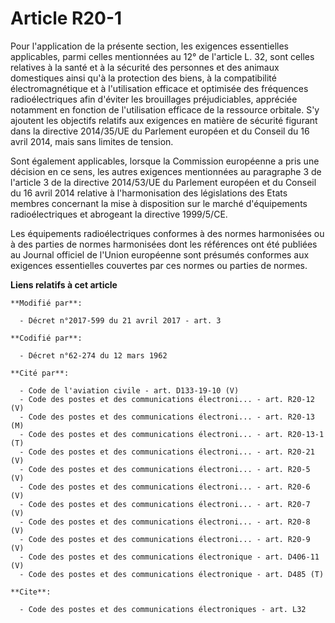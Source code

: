 # Article R20-1

Pour l'application de la présente section, les exigences essentielles applicables, parmi celles mentionnées au 12° de
l'article L. 32, sont celles relatives à la santé et à la sécurité des personnes et des animaux domestiques ainsi qu'à la
protection des biens, à la compatibilité électromagnétique et à l'utilisation efficace et optimisée des fréquences
radioélectriques afin d'éviter les brouillages préjudiciables, appréciée notamment en fonction de l'utilisation efficace de
la ressource orbitale. S'y ajoutent les objectifs relatifs aux exigences en matière de sécurité figurant dans la directive
2014/35/UE du Parlement européen et du Conseil du 16 avril 2014, mais sans limites de tension.

Sont également applicables, lorsque la Commission européenne a pris une décision en ce sens, les autres exigences mentionnées
au paragraphe 3 de l'article 3 de la directive 2014/53/UE du Parlement européen et du Conseil du 16 avril 2014 relative à
l'harmonisation des législations des Etats membres concernant la mise à disposition sur le marché d'équipements
radioélectriques et abrogeant la directive 1999/5/CE.

Les équipements radioélectriques conformes à des normes harmonisées ou à des parties de normes harmonisées dont les
références ont été publiées au Journal officiel de l'Union européenne sont présumés conformes aux exigences essentielles
couvertes par ces normes ou parties de normes.

**Liens relatifs à cet article**

	**Modifié par**:

	  - Décret n°2017-599 du 21 avril 2017 - art. 3

	**Codifié par**:

	  - Décret n°62-274 du 12 mars 1962

	**Cité par**:

	  - Code de l'aviation civile - art. D133-19-10 (V)
	  - Code des postes et des communications électroni... - art. R20-12 (V)
	  - Code des postes et des communications électroni... - art. R20-13 (M)
	  - Code des postes et des communications électroni... - art. R20-13-1 (T)
	  - Code des postes et des communications électroni... - art. R20-21 (V)
	  - Code des postes et des communications électroni... - art. R20-5 (V)
	  - Code des postes et des communications électroni... - art. R20-6 (V)
	  - Code des postes et des communications électroni... - art. R20-7 (V)
	  - Code des postes et des communications électroni... - art. R20-8 (V)
	  - Code des postes et des communications électroni... - art. R20-9 (V)
	  - Code des postes et des communications électronique - art. D406-11 (V)
	  - Code des postes et des communications électronique - art. D485 (T)

	**Cite**:

	  - Code des postes et des communications électroniques - art. L32
